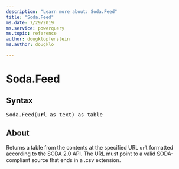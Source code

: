 ```yaml
---
description: "Learn more about: Soda.Feed"
title: "Soda.Feed"
ms.date: 7/29/2019
ms.service: powerquery
ms.topic: reference
author: dougklopfenstein
ms.author: dougklo

---
```

# Soda.Feed
  
## Syntax

<pre>
Soda.Feed(<b>url</b> as text) as table
</pre>
  
## About  
Returns a table from the contents at the specified URL `url` formatted according to the SODA 2.0 API. The URL must point to a valid SODA-compliant source that ends in a .csv extension.
